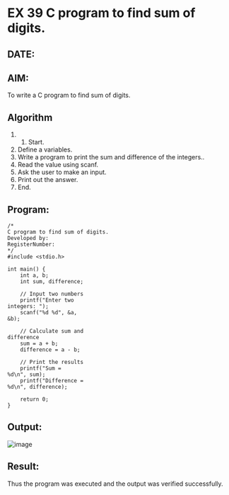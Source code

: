 # EX 39 C program to find sum of digits.
## DATE:
## AIM:
To write a C program to find sum of digits.

## Algorithm
1. 1. Start. 
2. Define a variables. 
3. Write a program to print the sum and difference of the integers.. 
4. Read the value using scanf. 
5. Ask the user to make an input. 
6. Print out the answer. 
7. End.

## Program:
```
/*
C program to find sum of digits.
Developed by: 
RegisterNumber:  
*/
#include <stdio.h> 
 
int main() { 
    int a, b; 
    int sum, difference; 
 
    // Input two numbers 
    printf("Enter two 
integers: "); 
    scanf("%d %d", &a, 
&b); 
 
    // Calculate sum and 
difference 
    sum = a + b; 
    difference = a - b; 
 
    // Print the results 
    printf("Sum = 
%d\n", sum); 
    printf("Difference = 
%d\n", difference); 
 
    return 0; 
} 
```

## Output:

![image](https://github.com/user-attachments/assets/666b069a-62a5-409a-93f4-9fd4bd726da5)

## Result:
Thus the program was executed and the output was verified successfully.
